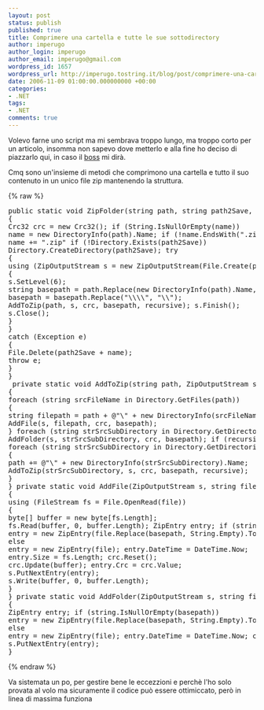 ```yaml
---
layout: post
status: publish
published: true
title: Comprimere una cartella e tutte le sue sottodirectory
author: imperugo
author_login: imperugo
author_email: imperugo@gmail.com
wordpress_id: 1657
wordpress_url: http://imperugo.tostring.it/blog/post/comprimere-una-cartella-e-tutte-le-sue-sottodirectory/
date: 2006-11-09 01:00:00.000000000 +00:00
categories:
- .NET
tags:
- .NET
comments: true
---
```

<p><span>Volevo farne uno script ma mi sembrava troppo lungo, ma troppo corto per un articolo, insomma non sapevo dove metterlo e alla fine ho deciso di piazzarlo qui, in caso il <a onclick="blankUrl(this.href); return false;" href="http://blogs.aspitalia.com/daniele/">boss</a> mi dir&agrave;. </span></p>
<p>Cmq sono un'insieme di metodi che comprimono una cartella e tutto il suo contenuto in un unico file zip mantenendo la struttura.</p>
{% raw %}<pre title="code" class="brush: csharp; ruler: true;">
public static void ZipFolder(string path, string path2Save, string name, bool recursive) 
{ 
Crc32 crc = new Crc32(); if (String.IsNullOrEmpty(name)) 
name = new DirectoryInfo(path).Name; if (!name.EndsWith(&quot;.zip&quot;)) 
name += &quot;.zip&quot; if (!Directory.Exists(path2Save)) 
Directory.CreateDirectory(path2Save); try 
{ 
using (ZipOutputStream s = new ZipOutputStream(File.Create(path2Save + name))) 
{ 
s.SetLevel(6); 
string basepath = path.Replace(new DirectoryInfo(path).Name, String.Empty); if (basepath.EndsWith(&quot;\\\\&quot;)) 
basepath = basepath.Replace(&quot;\\\\&quot;, &quot;\\&quot;); 
AddToZip(path, s, crc, basepath, recursive); s.Finish(); 
s.Close(); 
} 
} 
catch (Exception e) 
{ 
File.Delete(path2Save + name); 
throw e; 
} 
} 
 private static void AddToZip(string path, ZipOutputStream s, Crc32 crc, string basepath, bool recursive) 
{ 
foreach (string srcFileName in Directory.GetFiles(path)) 
{ 
string filepath = path + @&quot;\&quot; + new DirectoryInfo(srcFileName).Name; 
AddFile(s, filepath, crc, basepath); 
} foreach (string strSrcSubDirectory in Directory.GetDirectories(path)) 
AddFolder(s, strSrcSubDirectory, crc, basepath); if (recursive) 
foreach (string strSrcSubDirectory in Directory.GetDirectories(path)) 
{ 
path += @&quot;\&quot; + new DirectoryInfo(strSrcSubDirectory).Name; 
AddToZip(strSrcSubDirectory, s, crc, basepath, recursive); 
} 
} private static void AddFile(ZipOutputStream s, string file, Crc32 crc, string basepath) 
{ 
using (FileStream fs = File.OpenRead(file)) 
{ 
byte[] buffer = new byte[fs.Length]; 
fs.Read(buffer, 0, buffer.Length); ZipEntry entry; if (string.IsNullOrEmpty(basepath)) 
entry = new ZipEntry(file.Replace(basepath, String.Empty).ToLower()); 
else 
entry = new ZipEntry(file); entry.DateTime = DateTime.Now; 
entry.Size = fs.Length; crc.Reset(); 
crc.Update(buffer); entry.Crc = crc.Value; 
s.PutNextEntry(entry); 
s.Write(buffer, 0, buffer.Length); 
} 
} private static void AddFolder(ZipOutputStream s, string file, Crc32 crc, string basepath) 
{ 
ZipEntry entry; if (string.IsNullOrEmpty(basepath)) 
entry = new ZipEntry(file.Replace(basepath, String.Empty).ToLower()); 
else 
entry = new ZipEntry(file); entry.DateTime = DateTime.Now; crc.Reset(); entry.Crc = crc.Value; 
s.PutNextEntry(entry); 
}
</pre>{% endraw %}
<p><span>Va sistemata un po, per gestire bene le eccezzioni e perch&egrave; l'ho solo provata al volo ma sicuramente il codice pu&ograve; essere ottimiccato, per&ograve; in linea di massima funziona</span></p>
<p>&nbsp;</p>
